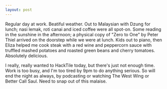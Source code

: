 ```yaml
---
layout: post
---
```


Regular day at work. Beatiful weather. Out to Malaysian with Dzung for lunch;
nasi lemak, roti canai and iced coffee were all spot-on. Some reading in the
sunshine in the afternoon; a physical copy of "Zero to One" by Peter Thiel
arrived on the doorstep while we were at lunch. Kids out to piano, then Eliza
helped me cook steak with a red wine and peppercorn sauce with truffled mashed
potatoes and roasted green beans and cherry tomatoes. Absolutely delicious.

I really, really wanted to HackTile today, but there's just not enough time.
Work is too busy, and I'm too tired by 9pm to do anything serious. So will end
the night as always, by podcasting or watching The West Wing or Better Call
Saul. Need to snap out of this malaise.
